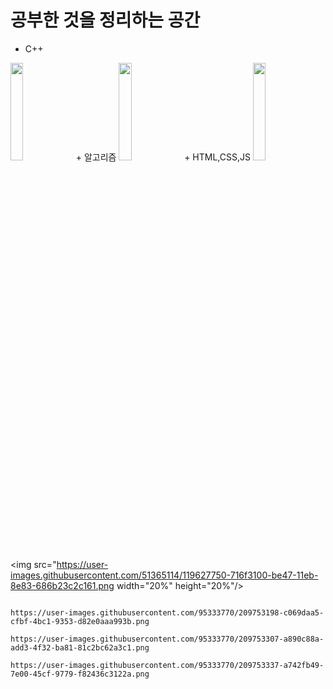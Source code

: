 # 공부한 것을 정리하는 공간


+ C++
<img src="[https://user-images.githubusercontent.com/51365114/119627750-716f3100-be47-11eb-8e83-686b23c2c161.png](https://user-images.githubusercontent.com/95333770/209753198-c069daa5-cfbf-4bc1-9353-d82e0aaa993b.png"  width="20%" height="20%"/>
+ 알고리즘
<img src="[https://user-images.githubusercontent.com/51365114/119627750-716f3100-be47-11eb-8e83-686b23c2c161.png](https://user-images.githubusercontent.com/95333770/209753307-a890c88a-add3-4f32-ba81-81c2bc62a3c1.png"  width="20%" height="20%"/>
+ HTML,CSS,JS
<img src="[https://user-images.githubusercontent.com/51365114/119627750-716f3100-be47-11eb-8e83-686b23c2c161.png](https://user-images.githubusercontent.com/95333770/209753337-a742fb49-7e00-45cf-9779-f82436c3122a.png"  width="20%" height="20%"/>
                                                                                                                                         
                                                                                                                                         
                                                                                                                                         
<img src="https://user-images.githubusercontent.com/51365114/119627750-716f3100-be47-11eb-8e83-686b23c2c161.png  width="20%" height="20%"/>
                                                                                                                                         
                                                                                                                                         https://user-images.githubusercontent.com/95333770/209753198-c069daa5-cfbf-4bc1-9353-d82e0aaa993b.png
                                                                                                                                         https://user-images.githubusercontent.com/95333770/209753307-a890c88a-add3-4f32-ba81-81c2bc62a3c1.png
                                                                                                                                         https://user-images.githubusercontent.com/95333770/209753337-a742fb49-7e00-45cf-9779-f82436c3122a.png
